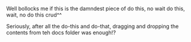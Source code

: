 Well bollocks me if this is the damndest piece of do this, no wait do this, wait, no do this crud^^

Seriously, after all the do-this and do-that, dragging and dropping the contents from teh docs folder was enough!?

